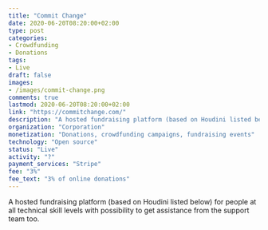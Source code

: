 ```yaml
---
title: "Commit Change"
date: 2020-06-20T08:20:00+02:00
type: post
categories:
- Crowdfunding
- Donations
tags:
- Live
draft: false
images:
- /images/commit-change.png
comments: true
lastmod: 2020-06-20T08:20:00+02:00
link: "https://commitchange.com/"
description: "A hosted fundraising platform (based on Houdini listed below) for people at all technical skill levels with possibility to get assistance from the support team too."
organization: "Corporation"
monetization: "Donations, crowdfunding campaigns, fundraising events"
technology: "Open source"
status: "Live"
activity: "?"
payment_services: "Stripe"
fee: "3%"
fee_text: "3% of online donations"
---
```


A hosted fundraising platform (based on Houdini listed below) for people at all technical skill levels with possibility to get assistance from the support team too. <!--more-->


